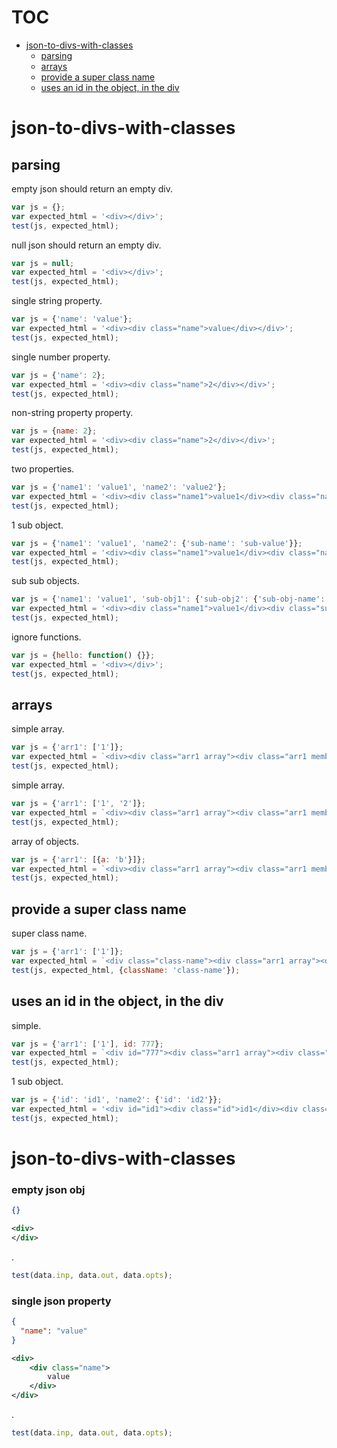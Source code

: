 # TOC
   - [json-to-divs-with-classes](#json-to-divs-with-classes)
     - [parsing](#json-to-divs-with-classes-parsing)
     - [arrays](#json-to-divs-with-classes-arrays)
     - [provide a super class name](#json-to-divs-with-classes-provide-a-super-class-name)
     - [uses an id in the object, in the div](#json-to-divs-with-classes-uses-an-id-in-the-object-in-the-div)
<a name=""></a>
 
<a name="json-to-divs-with-classes"></a>
# json-to-divs-with-classes
<a name="json-to-divs-with-classes-parsing"></a>
## parsing
empty json should return an empty div.

```js
var js = {};
var expected_html = '<div></div>';
test(js, expected_html);
```

null json should return an empty div.

```js
var js = null;
var expected_html = '<div></div>';
test(js, expected_html);
```

single string property.

```js
var js = {'name': 'value'};
var expected_html = '<div><div class="name">value</div></div>';
test(js, expected_html);
```

single number property.

```js
var js = {'name': 2};
var expected_html = '<div><div class="name">2</div></div>';
test(js, expected_html);
```

non-string property property.

```js
var js = {name: 2};
var expected_html = '<div><div class="name">2</div></div>';
test(js, expected_html);
```

two properties.

```js
var js = {'name1': 'value1', 'name2': 'value2'};
var expected_html = '<div><div class="name1">value1</div><div class="name2">value2</div></div>';
test(js, expected_html);
```

1 sub object.

```js
var js = {'name1': 'value1', 'name2': {'sub-name': 'sub-value'}};
var expected_html = '<div><div class="name1">value1</div><div class="name2"><div class="sub-name">sub-value</div></div></div>';
test(js, expected_html);
```

sub sub objects.

```js
var js = {'name1': 'value1', 'sub-obj1': {'sub-obj2': {'sub-obj-name': 'sub-obj-value'}}};
var expected_html = '<div><div class="name1">value1</div><div class="sub-obj1"><div class="sub-obj2"><div class="sub-obj-name">sub-obj-value</div></div></div></div>';
test(js, expected_html);
```

ignore functions.

```js
var js = {hello: function() {}};
var expected_html = '<div></div>';
test(js, expected_html);
```

<a name="json-to-divs-with-classes-arrays"></a>
## arrays
simple array.

```js
var js = {'arr1': ['1']};
var expected_html = `<div><div class="arr1 array"><div class="arr1 member n0">1</div></div></div>`;
test(js, expected_html);
```

simple array.

```js
var js = {'arr1': ['1', '2']};
var expected_html = `<div><div class="arr1 array"><div class="arr1 member n0">1</div><div class="arr1 member n1">2</div></div></div>`;
test(js, expected_html);
```

array of objects.

```js
var js = {'arr1': [{a: 'b'}]};
var expected_html = `<div><div class="arr1 array"><div class="arr1 member n0"><div class="a">b</div></div></div></div>`;
test(js, expected_html);
```

<a name="json-to-divs-with-classes-provide-a-super-class-name"></a>
## provide a super class name
super class name.

```js
var js = {'arr1': ['1']};
var expected_html = `<div class="class-name"><div class="arr1 array"><div class="arr1 member n0">1</div></div></div>`;
test(js, expected_html, {className: 'class-name'});
```

<a name="json-to-divs-with-classes-uses-an-id-in-the-object-in-the-div"></a>
## uses an id in the object, in the div
simple.

```js
var js = {'arr1': ['1'], id: 777};
var expected_html = `<div id="777"><div class="arr1 array"><div class="arr1 member n0">1</div></div><div class="id">777</div></div>`;
test(js, expected_html);
```

1 sub object.

```js
var js = {'id': 'id1', 'name2': {'id': 'id2'}};
var expected_html = '<div id="id1"><div class="id">id1</div><div class="name2" id="id2"><div class="id">id2</div></div></div>';
test(js, expected_html);
```

<a name="json-to-divs-with-classes"></a>
# json-to-divs-with-classes
### empty json obj
```json
{}
```
```xml
<div>
</div>
```

.

```js
test(data.inp, data.out, data.opts);
```

### single json property
```json
{
  "name": "value"
}
```
```xml
<div>
    <div class="name">
        value
    </div>
</div>
```

.

```js
test(data.inp, data.out, data.opts);
```

